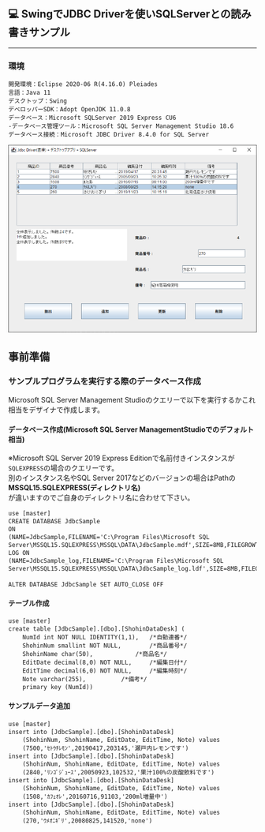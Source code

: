 ﻿## :computer: SwingでJDBC Driverを使いSQLServerとの読み書きサンプル  
___
### 環境
```
開発環境：Eclipse 2020-06 R(4.16.0) Pleiades  
言語：Java 11  
デスクトップ：Swing
デベロッパーSDK：Adopt OpenJDK 11.0.8  
データベース：Microsoft SQLServer 2019 Express CU6  
-データベース管理ツール：Microsoft SQL Server Management Studio 18.6
データベース接続：Microsoft JDBC Driver 8.4.0 for SQL Server  
```

![Img](ReadmeImg.png)  

## 事前準備  
### サンプルプログラムを実行する際のデータベース作成  
Microsoft SQL Server Management Studioのクエリーで以下を実行するかこれ相当をデザイナで作成します。  

#### データベース作成(Microsoft SQL Server ManagementStudioでのデフォルト相当)  
※Microsoft SQL Server 2019 Express Editionで名前付きインスタンスが`SQLEXPRESS`の場合のクエリーです。  
別のインスタンス名やSQL Server 2017などのバージョンの場合はPathの**MSSQL15.SQLEXPRESS(ディレクトリ名)**  
が違いますのでご自身のディレクトリ名に合わせて下さい。  
```
use [master]
CREATE DATABASE JdbcSample
ON
(NAME=JdbcSample,FILENAME='C:\Program Files\Microsoft SQL Server\MSSQL15.SQLEXPRESS\MSSQL\DATA\JdbcSample.mdf',SIZE=8MB,FILEGROWTH=64MB)
LOG ON
(NAME=JdbcSample_log,FILENAME='C:\Program Files\Microsoft SQL Server\MSSQL15.SQLEXPRESS\MSSQL\DATA\JdbcSample_log.ldf',SIZE=8MB,FILEGROWTH=64MB)
	
ALTER DATABASE JdbcSample SET AUTO_CLOSE OFF
```

#### テーブル作成  
```
use [master]
create table [JdbcSample].[dbo].[ShohinDataDesk] (
	NumId int NOT NULL IDENTITY(1,1),	/*自動連番*/
	ShohinNum smallint NOT NULL,		/*商品番号*/
	ShohinName char(50),			/*商品名*/
	EditDate decimal(8,0) NOT NULL,		/*編集日付*/
	EditTime decimal(6,0) NOT NULL,		/*編集時刻*/
	Note varchar(255),			/*備考*/
	primary key (NumId))
```

#### サンプルデータ追加  

```
use [master]
insert into [JdbcSample].[dbo].[ShohinDataDesk]
	(ShohinNum, ShohinName, EditDate, EditTime, Note) values
	(7500,'ｾﾄｳﾁﾚﾓﾝ',20190417,203145,'瀬戸内レモンです')
insert into [JdbcSample].[dbo].[ShohinDataDesk]
	(ShohinNum, ShohinName, EditDate, EditTime, Note) values
	(2840,'ﾘﾝｺﾞｼﾞｭｰｽ',20050923,102532,'果汁100%の炭酸飲料です')
insert into [JdbcSample].[dbo].[ShohinDataDesk]
	(ShohinNum, ShohinName, EditDate, EditTime, Note) values
	(1508,'ｶﾌｪｵﾚ',20160716,91103,'200ml増量中')
insert into [JdbcSample].[dbo].[ShohinDataDesk]
	(ShohinNum, ShohinName, EditDate, EditTime, Note) values
	(270,'ｳﾒｵﾆｷﾞﾘ',20080825,141520,'none')
```